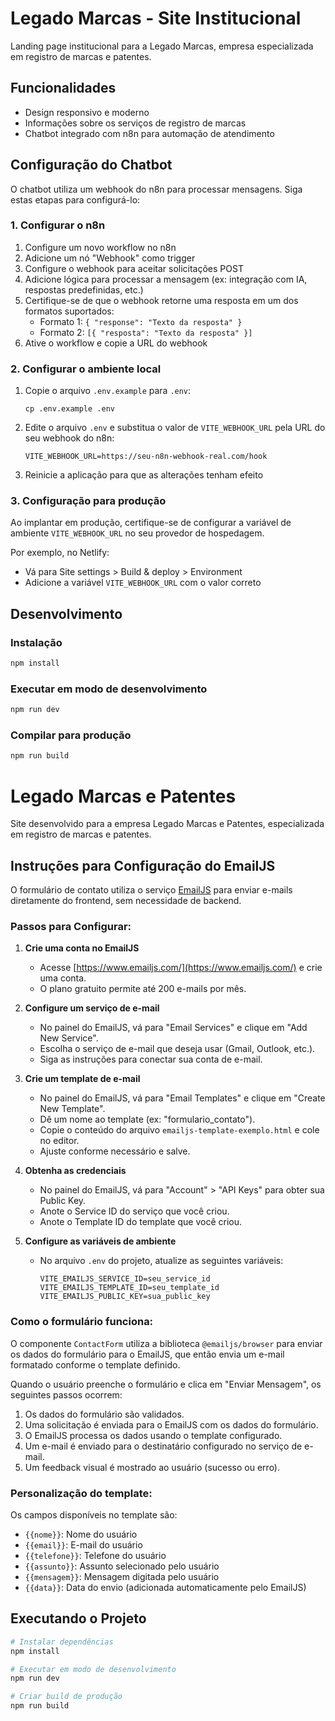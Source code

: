 # Legado Marcas - Site Institucional

Landing page institucional para a Legado Marcas, empresa especializada em registro de marcas e patentes.

## Funcionalidades

- Design responsivo e moderno
- Informações sobre os serviços de registro de marcas
- Chatbot integrado com n8n para automação de atendimento

## Configuração do Chatbot

O chatbot utiliza um webhook do n8n para processar mensagens. Siga estas etapas para configurá-lo:

### 1. Configurar o n8n

1. Configure um novo workflow no n8n
2. Adicione um nó "Webhook" como trigger
3. Configure o webhook para aceitar solicitações POST
4. Adicione lógica para processar a mensagem (ex: integração com IA, respostas predefinidas, etc.)
5. Certifique-se de que o webhook retorne uma resposta em um dos formatos suportados:
   - Formato 1: `{ "response": "Texto da resposta" }`
   - Formato 2: `[{ "resposta": "Texto da resposta" }]`
6. Ative o workflow e copie a URL do webhook

### 2. Configurar o ambiente local

1. Copie o arquivo `.env.example` para `.env`:
   ```
   cp .env.example .env
   ```

2. Edite o arquivo `.env` e substitua o valor de `VITE_WEBHOOK_URL` pela URL do seu webhook do n8n:
   ```
   VITE_WEBHOOK_URL=https://seu-n8n-webhook-real.com/hook
   ```

3. Reinicie a aplicação para que as alterações tenham efeito

### 3. Configuração para produção

Ao implantar em produção, certifique-se de configurar a variável de ambiente `VITE_WEBHOOK_URL` no seu provedor de hospedagem.

Por exemplo, no Netlify:
- Vá para Site settings > Build & deploy > Environment
- Adicione a variável `VITE_WEBHOOK_URL` com o valor correto

## Desenvolvimento

### Instalação

```bash
npm install
```

### Executar em modo de desenvolvimento

```bash
npm run dev
```

### Compilar para produção

```bash
npm run build
```

# Legado Marcas e Patentes

Site desenvolvido para a empresa Legado Marcas e Patentes, especializada em registro de marcas e patentes.

## Instruções para Configuração do EmailJS

O formulário de contato utiliza o serviço [EmailJS](https://www.emailjs.com/) para enviar e-mails diretamente do frontend, sem necessidade de backend.

### Passos para Configurar:

1. **Crie uma conta no EmailJS**
   - Acesse [https://www.emailjs.com/](https://www.emailjs.com/) e crie uma conta.
   - O plano gratuito permite até 200 e-mails por mês.

2. **Configure um serviço de e-mail**
   - No painel do EmailJS, vá para "Email Services" e clique em "Add New Service".
   - Escolha o serviço de e-mail que deseja usar (Gmail, Outlook, etc.).
   - Siga as instruções para conectar sua conta de e-mail.

3. **Crie um template de e-mail**
   - No painel do EmailJS, vá para "Email Templates" e clique em "Create New Template".
   - Dê um nome ao template (ex: "formulario_contato").
   - Copie o conteúdo do arquivo `emailjs-template-exemplo.html` e cole no editor.
   - Ajuste conforme necessário e salve.

4. **Obtenha as credenciais**
   - No painel do EmailJS, vá para "Account" > "API Keys" para obter sua Public Key.
   - Anote o Service ID do serviço que você criou.
   - Anote o Template ID do template que você criou.

5. **Configure as variáveis de ambiente**
   - No arquivo `.env` do projeto, atualize as seguintes variáveis:
     ```
     VITE_EMAILJS_SERVICE_ID=seu_service_id
     VITE_EMAILJS_TEMPLATE_ID=seu_template_id
     VITE_EMAILJS_PUBLIC_KEY=sua_public_key
     ```

### Como o formulário funciona:

O componente `ContactForm` utiliza a biblioteca `@emailjs/browser` para enviar os dados do formulário para o EmailJS, que então envia um e-mail formatado conforme o template definido.

Quando o usuário preenche o formulário e clica em "Enviar Mensagem", os seguintes passos ocorrem:

1. Os dados do formulário são validados.
2. Uma solicitação é enviada para o EmailJS com os dados do formulário.
3. O EmailJS processa os dados usando o template configurado.
4. Um e-mail é enviado para o destinatário configurado no serviço de e-mail.
5. Um feedback visual é mostrado ao usuário (sucesso ou erro).

### Personalização do template:

Os campos disponíveis no template são:
- `{{nome}}`: Nome do usuário
- `{{email}}`: E-mail do usuário
- `{{telefone}}`: Telefone do usuário
- `{{assunto}}`: Assunto selecionado pelo usuário
- `{{mensagem}}`: Mensagem digitada pelo usuário
- `{{data}}`: Data do envio (adicionada automaticamente pelo EmailJS)

## Executando o Projeto

```bash
# Instalar dependências
npm install

# Executar em modo de desenvolvimento
npm run dev

# Criar build de produção
npm run build
``` 